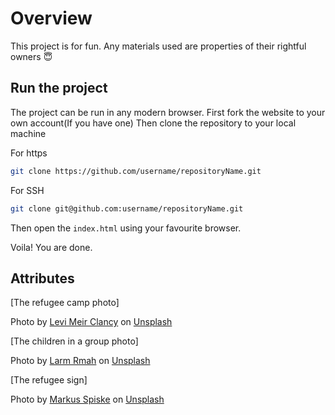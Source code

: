 
# Overview

This project is for fun. Any materials used are properties of their rightful owners :innocent:

## Run the project

The project can be run in any modern browser.
First fork the website to your own account(If you have one)
Then clone the repository to your local machine

For https  

```bash
git clone https://github.com/username/repositoryName.git
```

For SSH

```bash
git clone git@github.com:username/repositoryName.git
```  

Then open the `index.html` using your favourite browser.  

Voila! You are done.

## Attributes

\[The refugee camp photo\]

Photo by <a href="https://unsplash.com/@levimeirclancy?utm_source=unsplash&utm_medium=referral&utm_content=creditCopyText">Levi Meir Clancy</a> on <a href="https://unsplash.com/s/photos/refugee-camp?utm_source=unsplash&utm_medium=referral&utm_content=creditCopyText">Unsplash</a>
  
  \[The children in a group photo\]
  
  Photo by <a href="https://unsplash.com/@larm?utm_source=unsplash&utm_medium=referral&utm_content=creditCopyText">Larm Rmah</a> on <a href="https://unsplash.com/s/photos/helping-people?utm_source=unsplash&utm_medium=referral&utm_content=creditCopyText">Unsplash</a>
  
  \[The refugee sign\]

  Photo by <a href="https://unsplash.com/@markusspiske?utm_source=unsplash&utm_medium=referral&utm_content=creditCopyText">Markus Spiske</a> on <a href="https://unsplash.com/s/photos/refugee?utm_source=unsplash&utm_medium=referral&utm_content=creditCopyText">Unsplash</a>
  